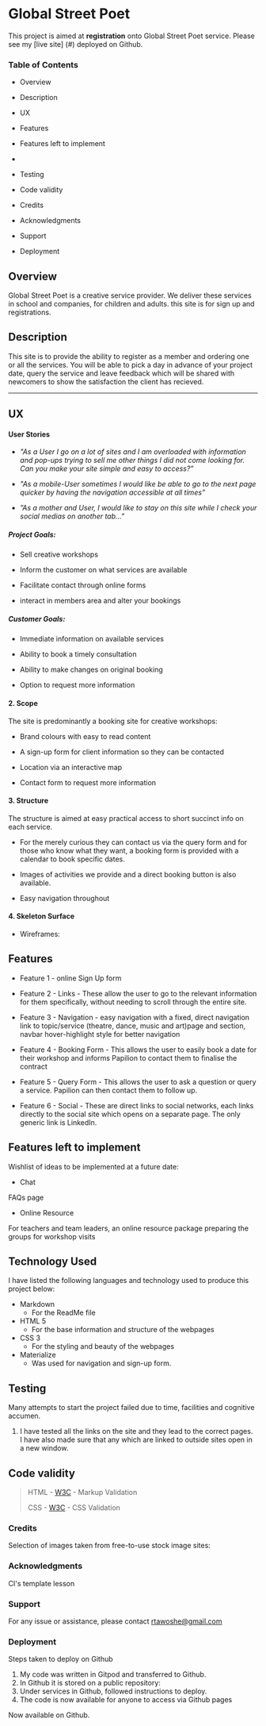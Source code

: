 # Global Street Poet 

This project is aimed at **registration** onto Global Street Poet service.
Please see my [live site] (#) deployed on Github. 

### Table of Contents

- Overview
- Description
- UX
- Features
- Features left to implement
- 
- Testing
- Code validity
- Credits
- Acknowledgments
- Support

- Deployment



## Overview

Global Street Poet is a creative service provider. We deliver these services in school and companies, for children and adults. this site is for sign up and registrations.


## Description

This site is to provide the ability to register as a member and ordering one or all the services. You will be able to pick a day in advance of your project date, query the service and leave feedback which will be shared with newcomers to show the satisfaction the client has recieved.
***


## UX

#### User Stories

- *"As a User I go on a lot of sites and I am overloaded with information and pop-ups trying to sell me other things I did not come looking for. Can you make your site simple and easy to access?”*

- *"As a mobile-User sometimes I would like be able to go to the next page quicker by having the navigation accessible at all times”*

- *”As a mother and User, I would like to stay on this site while I check your social medias on another tab…”*


##### Project Goals:

- Sell creative workshops

- Inform the customer on what services are available 

- Facilitate contact through online forms

- interact in members area and alter your bookings


##### Customer Goals:

- Immediate information on available services

- Ability to book a timely consultation

- Ability to make changes on original booking
	
- Option to request more information


#### 2. Scope

The site is predominantly a booking site for creative workshops:

- Brand colours with easy to read content

- A sign-up form for client information so they can be contacted

- Location via an interactive map

- Contact form to request more information


#### 3. Structure

The structure is aimed at easy practical access to short succinct info on each service.

- For the merely curious they can contact us via the query form and for those who know what they want, a booking form is provided with a calendar to book specific dates. 

- Images of activities we provide and a direct booking button is also available.

- Easy navigation throughout


#### 4. Skeleton Surface

- Wireframes:


## Features

* Feature 1 - online Sign Up form

* Feature 2 - Links - These allow the user to go to the relevant information for them specifically, without needing to scroll through the entire site.

* Feature 3 - Navigation - easy navigation with a fixed, direct navigation link to topic/service (theatre, dance, music and art)page and section, navbar hover-highlight style for better navigation

* Feature 4 - Booking Form - This allows the user to easily book a date for their workshop and informs Papilion to contact them to finalise the contract

* Feature 5 - Query Form -  This allows the user to ask a question or query a service. Papilion can then contact them to follow up.

* Feature 6 - Social  - These are direct links to social networks, each links directly to the social site which opens on a separate page. The only generic link is LinkedIn.


## Features left to implement

Wishlist of ideas to be implemented at a future date:

* Chat

FAQs page

* Online Resource 

For teachers and team leaders, an online resource package preparing the groups for workshop visits


## __Technology Used__

I have listed the following languages and technology used to produce this project below:

* Markdown
    * For the ReadMe file
* HTML 5
    * For the base information and structure of the webpages
* CSS 3
    * For the styling and beauty of the webpages
* Materialize
    * Was used for navigation and sign-up form.


## Testing

Many attempts to start the project failed due to time, facilities and cognitive accumen.

1. I have tested all the links on the site and they lead to the correct pages.   
    I have also made sure that any which are linked to outside sites open in a new window.  


## Code validity

> HTML - [W3C](https://validator.w3.org/) - Markup Validation
>
> CSS - [W3C](https://jigsaw.w3.org/css-validator/) - CSS Validation
>
>


### Credits

Selection of images taken from free-to-use stock image sites:



### Acknowledgments

CI's template lesson

### Support

For any issue or assistance, please contact rtawoshe@gmail.com

### Deployment

Steps taken to deploy on Github

1. My code was written in Gitpod and transferred to Github.
2. In Github it is stored on a public repository: 
3. Under services in Github, followed instructions to deploy.
4. The code is now available for anyone to access via Github pages

Now available on Github.





